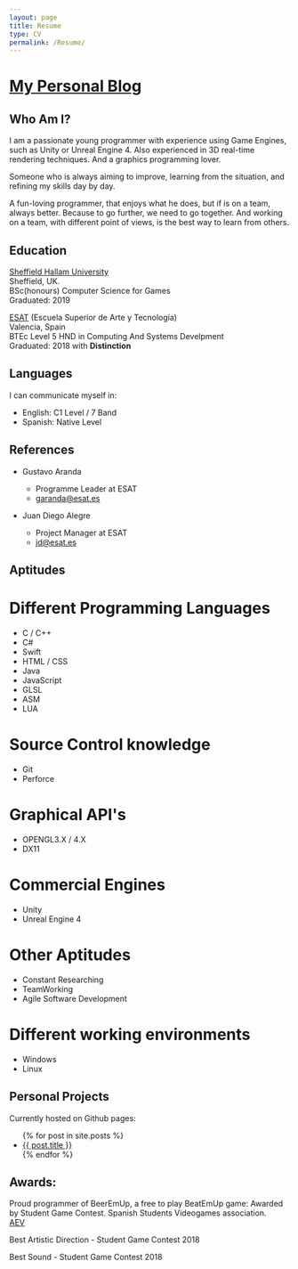 ```yaml
---
layout: page
title: Resume
type: CV
permalink: /Resume/
---
```


# [My Personal Blog](http://unyankee.github.io/)




## Who Am I?

I am a passionate young programmer with experience using Game Engines, such as Unity or Unreal Engine 4. Also experienced in 3D real-time rendering techniques. And a graphics programming lover.

Someone who is always aiming to improve, learning from the situation, and refining  my skills day by day.


A fun-loving programmer, that enjoys what he does, but if is on a team, always better. Because to go further, we need to go together.
And working on a team, with different point of views, is the best way to learn from others.


## Education
[Sheffield Hallam University](https://www.shu.ac.uk/)    
Sheffield, UK.  
BSc(honours) Computer Science for Games  
Graduated: 2019

[ESAT](http://www.esat.es/) (Escuela Superior de Arte y Tecnología)  
Valencia, Spain  
BTEc Level 5 HND in Computing And Systems Develpment  
Graduated: 2018 with **Distinction**  


## Languages

I can communicate myself in:

* English: C1 Level / 7 Band
* Spanish: Native Level

## References

* Gustavo Aranda
  * Programme Leader at ESAT
  * <garanda@esat.es>


* Juan Diego Alegre
  * Project Manager at ESAT
  * <jd@esat.es>


## Aptitudes

# Different Programming Languages

* C / C++
* C#
* Swift
* HTML / CSS
* Java
* JavaScript
* GLSL
* ASM
* LUA

# Source Control knowledge

* Git
* Perforce

# Graphical API's

* OPENGL3.X / 4.X
* DX11

# Commercial Engines

* Unity
* Unreal Engine 4

# Other Aptitudes

* Constant Researching
* TeamWorking
* Agile Software Development


# Different working environments

* Windows 
* Linux

## Personal Projects

Currently hosted on Github pages: 
<ul>
  {% for post in site.posts %}
    <li>
      <a href="{{ post.url }}">{{ post.title }}</a>
    </li>
  {% endfor %}
</ul>



## Awards:

Proud programmer of BeerEmUp, a free to play BeatEmUp game: Awarded by Student Game Contest.
Spanish Students Videogames association.  
[AEV](http://studentgamecontest.aev.org.es/)

Best Artistic Direction - Student Game Contest 2018

Best Sound - Student Game Contest 2018







